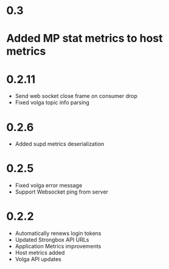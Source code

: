 # 0.3
# Added MP stat metrics to host metrics

# 0.2.11
- Send web socket close frame on consumer drop
- Fixed volga topic info parsing

# 0.2.6
- Added supd metrics deserialization

# 0.2.5
- Fixed volga error message
- Support Websocket ping from server

# 0.2.2

- Automatically renews login tokens
- Updated Strongbox API URLs
- Application Metrics improvements
- Host metrics added
- Volga API updates
